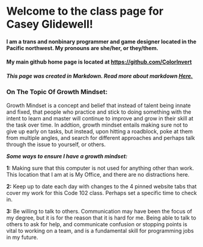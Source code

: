 # Welcome to the class page for Casey Glidewell!


#### I am a trans and nonbinary programmer and game designer located in the Pacific northwest. My pronouns are she/her, or they/them.



#### My main github home page is located at https://github.com/ColorInvert



##### This page was created in Markdown. Read more about markdown [Here.](https://colorinvert.github.io/reading-notes/About-Markdown)



### On The Topic Of Growth Mindset:
  Growth Mindset is a concept and belief that instead of talent being innate and fixed, that people who practice and stick to doing something with the intent to learn and master will continue to improve and grow in their skill at the task over time. In addtion, growth mindset entails making sure not to give up early on tasks, but instead, upon hitting a roadblock, poke at them from multiple angles, and search for different approaches and perhaps talk through the issue to yourself, or others.

***Some ways to ensure I have a growth mindset:***

**1:** Making sure that this computer is not used for anything other than work. This location that I am at is My Office, and there are no distractions here.

**2:** Keep up to date each day with changes to the 4 pinned website tabs that cover my work for this Code 102 class. Perhaps set a specific time to check in.

**3:** Be willing to talk to others. Communication may have been the focus of my degree, but it is for the reason that it is hard for me. Being able to talk to others to ask for help, and communicate confusion or stopping points is vital to working on a team, and is a fundamental skill for programming jobs in my future.
